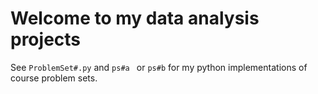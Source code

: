 # Welcome to my data analysis projects

See ```ProblemSet#.py``` and ```ps#a ``` or ```ps#b``` for my python implementations of course problem sets.